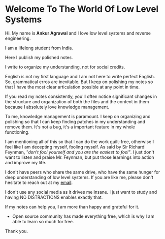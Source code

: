 # Welcome To The World Of Low Level Systems

Hi. My name is **Ankur Agrawal** and I love low level systems and reverse engineering.

I am a lifelong student from India.

Here I publish my polished notes.

I write to organize my understanding, not for social credits.

English is not my first language and I am not here to write perfect English. So, grammatical erros are inevitable. But I keep on polishing my notes so that I have the most clear articulation possible at any point in time.

If you read my notes consistently, you'll often notice significant changes in the structure and organization of both the files and the content in them because I absolutely love knowledge management.

To me, knowledge management is paramount. I keep on organizing and polishing so that I can keep finding patches in my understanding and remove them. It's not a bug, it's a important feature in my whole functioning.

I am mentioning all of this so that I can do the work guilt-free, otherwise I feel like I am decepting myself, fooling myself. As said by Sir Richard Feynman, *"don't fool yourself and you are the easiest to fool"*. I just don't want to listen and praise Mr. Feynman, but put those learnings into action and improve my life.

I don't have peers who share the same drive, who have the same hunger for deep understanding of low level systems. If you are like me, please don't hesitate to reach out at my [email](mailto:manageme@protonmail.com).

I don't use any social media as it drives me insane. I just want to study and having NO DISTRACTIONS enables exactly that.

If my notes can help you, I am more than happy and grateful for it.
- Open source community has made everything free, which is why I am able to learn so much for free.

Thank you.